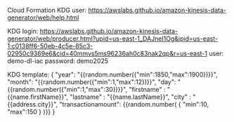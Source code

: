 Cloud Formation KDG user: https://awslabs.github.io/amazon-kinesis-data-generator/web/help.html


KDG login:  https://awslabs.github.io/amazon-kinesis-data-generator/web/producer.html?upid=us-east-1_DAJneI1Og&ipid=us-east-1:c0138ff6-50eb-4c5e-85c3-02950c9369e6&cid=40mmvs5ms96236ah0c83nak2qp&r=us-east-1
user: demo-dl-iac
password: demo2025

KDG template:
{
"year": "{{random.number({"min":1850,"max":1900})}}",
"month": "{{random.number({"min":1,"max":12})}}",
"day": "{{random.number({"min":1,"max":30})}}",
"firstname" : "{{name.firstName}}",
"lastname" : "{{name.lastName}}",
"city" : "{{address.city}}",
"transactionamount": {{random.number(
{
"min":10,
"max":150
}
)}}
}


